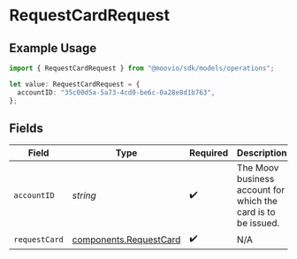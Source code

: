 # RequestCardRequest

## Example Usage

```typescript
import { RequestCardRequest } from "@moovio/sdk/models/operations";

let value: RequestCardRequest = {
  accountID: "35c00d5a-5a73-4cd0-be6c-0a28e8d1b763",
};
```

## Fields

| Field                                                            | Type                                                             | Required                                                         | Description                                                      |
| ---------------------------------------------------------------- | ---------------------------------------------------------------- | ---------------------------------------------------------------- | ---------------------------------------------------------------- |
| `accountID`                                                      | *string*                                                         | :heavy_check_mark:                                               | The Moov business account for which the card is to be issued.    |
| `requestCard`                                                    | [components.RequestCard](../../models/components/requestcard.md) | :heavy_check_mark:                                               | N/A                                                              |